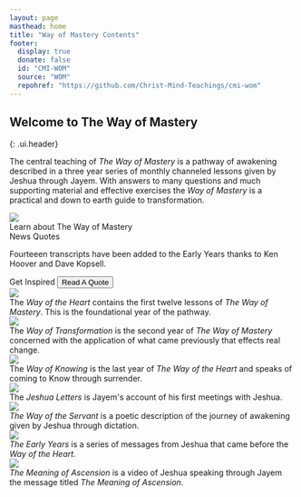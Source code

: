 ```yaml
---
layout: page
masthead: home
title: "Way of Mastery Contents"
footer:
  display: true
  donate: false
  id: "CMI-WOM"
  source: "WOM"
  repohref: "https://github.com/Christ-Mind-Teachings/cmi-wom"
---
```


## Welcome to The Way of Mastery
{: .ui.header}

The central teaching of *The Way of Mastery* is a pathway of awakening
described in a three year series of monthly channeled lessons given by
Jeshua through Jayem. With answers to many questions and much supporting
material and effective exercises the *Way of Mastery* is a practical and
down to earth guide to transformation.

<div id="page-contents">
  <!-- start -->
  <div class="ui equal width grid source-acq-section">
    <div class="five wide column">
      <div class="ui card">
        <a id="book-acq" href="#" data-book="acq" animate class="toc-modal-open image">
          <img src="/t/wom/public/img/wom/acq-big2.jpg">
        </a>
        <div class="content">
          <div class="description">
            Learn about The Way of Mastery
          </div>
        </div>
      </div>
    </div>
    <div class="column source-features">
      <div class="ui top attached tabular menu">
        <a id="news-tab" class="item" data-tab="first">News</a>
        <a id="quote-tab" class="active item" data-tab="second">Quotes</a>
      </div>
      <div id="news-tab-content" class="ui bottom attached tab segment" data-tab="first">
        <div class="box">
          <p><i class="bullhorn red icon"></i>
            Fourteeen transcripts have been added to the Early Years thanks to Ken Hoover and Dave Kopsell.
          </p>
        </div>
      </div>
      <div id="quote-tab-content" class="ui bottom attached active tab segment" data-tab="second">
        <div class="ui form">
          <div class="fields">
            <div class="field">
              <label>Get Inspired</label>
              <button id="show-quote-button" class="ui primary button">
                <i class="quote left icon"></i>
                Read A Quote
              </button> 
            </div>
            <div id="user-quote-select" class="field"></div>
          </div>
        </div>
      </div>
    </div>
  </div>
  <!-- end -->
  <div class="ui three cards">
    <!-- edit page.js to change quote init when this is uncommented
    <div class="card">
      <a id="book-acq" href="#" data-book="acq" animate class="toc-modal-open image">
        <img src="/t/wom/public/img/wom/acq-big2.jpg">
      </a>
      <div class="content">
        <div class="description">
          Learn about The Way of Mastery
        </div>
      </div>
    </div>
    <div class="card">
      <a id="book-topics" href="#" data-book="topics" animate class="toc-modal-open image">
        <img src="/t/wom/public/img/wom/topics1-big.jpg">
      </a>
      <div class="content">
        <div class="description">
          Explore what Jeshua says about various topics.
        </div>
      </div>
    </div>
    <div class="card">
      <a id="book-quotes" href="#" animate class="image">
        <img src="/t/wom/public/img/wom/quotes-big.jpg">
      </a>
      <div class="content">
        <div class="description">
          Discover quotes from the <em>Way of Mastery</em>
        </div>
      </div>
    </div>
    -->
    <div class="card">
      <a id="book-woh" href="#" data-book="woh" animate class="toc-modal-open image">
        <img src="/t/wom/public/img/wom/wohN-big.jpg">
      </a>
      <div class="content">
        <div class="description">
          The <em>Way of the Heart</em> contains the first twelve lessons of <em>The Way of Mastery</em>. This is the foundational year of the pathway.
        </div>
      </div>
    </div>
    <div class="card">
      <a id="book-wot" href="#" data-book="wot" animate class="toc-modal-open image">
        <img src="/t/wom/public/img/wom/wotN-big.jpg">
      </a>
      <div class="content">
        <div class="description">
          The <em>Way of Transformation</em> is the second year of <em>The Way of Mastery</em> concerned with the application of what came previously that effects real change.
        </div>
      </div>
    </div>
    <div class="card">
      <a id="book-wok" href="#" data-book="wok" animate class="toc-modal-open image">
        <img src="/t/wom/public/img/wom/wokN-big.jpg">
      </a>
      <div class="content">
        <div class="description">
          The <em>Way of Knowing</em> is the last year of <em>The Way of the Heart</em> and speaks of coming to Know through surrender.
        </div>
      </div>
    </div>
    <div class="card">
      <a id="book-tjl" href="#" data-book="tjl" animate class="toc-modal-open image">
        <img src="/t/wom/public/img/wom/tjlN-big.jpg">
      </a>
      <div class="content">
        <div class="description">
          The <em>Jeshua Letters</em> is Jayem's account of his first meetings with Jeshua.
        </div>
      </div>
    </div>
    <div class="card">
      <a id="book-wos" href="#" data-book="wos" animate class="toc-modal-open image">
        <img src="/t/wom/public/img/wom/wosN-big.jpg">
      </a>
      <div class="content">
        <div class="description">
          <em>The Way of the Servant</em> is a poetic description of the journey of awakening given by Jeshua through dictation.
        </div>
      </div>
    </div>
    <div class="card">
      <a id="book-early" href="#" data-book="early" animate class="toc-modal-open image">
        <img src="/t/wom/public/img/wom/earlyN-big.jpg">
      </a>
      <div class="content">
        <div class="description">
          <em>The Early Years</em> is a series of messages from Jeshua that came before the <em>Way of the Heart</em>.
        </div>
      </div>
    </div>
    <div class="card">
      <a id="moavideo" animate href="/t/wom/video/moa/" class="image" data-tooltip="Click to view the Video." data-position="bottom center">
        <img src="/t/wom/public/img/wom/moa-big.jpg">
      </a>
      <div class="content">
        <div class="description">
          <em>The Meaning of Ascension</em> is a video of Jeshua speaking through Jayem the message titled <em>The Meaning of Ascension</em>.
        </div>
      </div>
    </div>
  </div>
</div>

